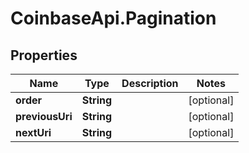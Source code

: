 # CoinbaseApi.Pagination

## Properties
Name | Type | Description | Notes
------------ | ------------- | ------------- | -------------
**order** | **String** |  | [optional] 
**previousUri** | **String** |  | [optional] 
**nextUri** | **String** |  | [optional] 



